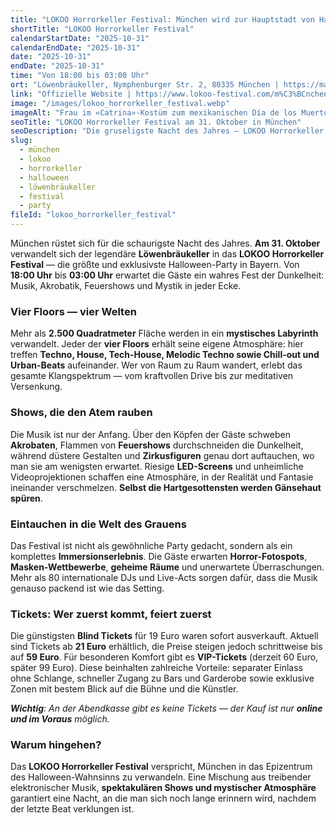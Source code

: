 ```yaml
---
title: "LOKOO Horrorkeller Festival: München wird zur Hauptstadt von Halloween"
shortTitle: "LOKOO Horrorkeller Festival"
calendarStartDate: "2025-10-31"
calendarEndDate: "2025-10-31"
date: "2025-10-31"
endDate: "2025-10-31"
time: "Von 18:00 bis 03:00 Uhr"
ort: "Löwenbräukeller, Nymphenburger Str. 2, 80335 München | https://maps.app.goo.gl/sw5RQkXPsnD54duT8"
link: "Offizielle Website | https://www.lokoo-festival.com/m%C3%BCnchen"
image: "/images/lokoo_horrorkeller_festival.webp"
imageAlt: "Frau im «Catrina»-Kostüm zum mexikanischen Día de los Muertos"
seoTitle: "LOKOO Horrorkeller Festival am 31. Oktober in München"
seoDescription: "Die gruseligste Nacht des Jahres — LOKOO Horrorkeller Festival am 31. Oktober im Löwenbräukeller München. Musik, Magie, Shows und Horror-Atmosphäre."
slug:
  - münchen
  - lokoo
  - horrorkeller
  - halloween
  - löwenbräukeller
  - festival
  - party
fileId: "lokoo_horrorkeller_festival"
---
```


München rüstet sich für die schaurigste Nacht des Jahres. **Am 31. Oktober** verwandelt sich der legendäre **Löwenbräukeller** in das **LOKOO Horrorkeller Festival** — die größte und exklusivste Halloween-Party in Bayern. Von **18:00 Uhr** bis **03:00 Uhr** erwartet die Gäste ein wahres Fest der Dunkelheit: Musik, Akrobatik, Feuershows und Mystik in jeder Ecke.  

### Vier Floors — vier Welten  
Mehr als **2.500 Quadratmeter** Fläche werden in ein **mystisches Labyrinth** verwandelt. Jeder der **vier Floors** erhält seine eigene Atmosphäre: hier treffen **Techno, House, Tech-House, Melodic Techno sowie Chill-out und Urban-Beats** aufeinander. Wer von Raum zu Raum wandert, erlebt das gesamte Klangspektrum — vom kraftvollen Drive bis zur meditativen Versenkung.  

### Shows, die den Atem rauben  
Die Musik ist nur der Anfang. Über den Köpfen der Gäste schweben **Akrobaten**, Flammen von **Feuershows** durchschneiden die Dunkelheit, während düstere Gestalten und **Zirkusfiguren** genau dort auftauchen, wo man sie am wenigsten erwartet. Riesige **LED-Screens** und unheimliche Videoprojektionen schaffen eine Atmosphäre, in der Realität und Fantasie ineinander verschmelzen. **Selbst die Hartgesottensten werden Gänsehaut spüren**.  

### Eintauchen in die Welt des Grauens  
Das Festival ist nicht als gewöhnliche Party gedacht, sondern als ein komplettes **Immersionserlebnis**. Die Gäste erwarten **Horror-Fotospots**, **Masken-Wettbewerbe**, **geheime Räume** und unerwartete Überraschungen. Mehr als 80 internationale DJs und Live-Acts sorgen dafür, dass die Musik genauso packend ist wie das Setting.  

### Tickets: Wer zuerst kommt, feiert zuerst  
Die günstigsten **Blind Tickets** für 19 Euro waren sofort ausverkauft. Aktuell sind Tickets ab **21 Euro** erhältlich, die Preise steigen jedoch schrittweise bis auf **59 Euro**. Für besonderen Komfort gibt es **VIP-Tickets** (derzeit 60 Euro, später 99 Euro). Diese beinhalten zahlreiche Vorteile: separater Einlass ohne Schlange, schneller Zugang zu Bars und Garderobe sowie exklusive Zonen mit bestem Blick auf die Bühne und die Künstler.  

_**Wichtig**: An der Abendkasse gibt es keine Tickets — der Kauf ist nur **online und im Voraus** möglich._  

### Warum hingehen?   
Das **LOKOO Horrorkeller Festival** verspricht, München in das Epizentrum des Halloween-Wahnsinns zu verwandeln. Eine Mischung aus treibender elektronischer Musik, **spektakulären Shows und mystischer Atmosphäre** garantiert eine Nacht, an die man sich noch lange erinnern wird, nachdem der letzte Beat verklungen ist.  
